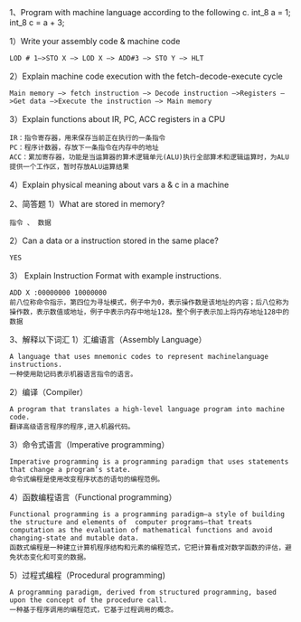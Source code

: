 1、Program with machine language according to the following c. int_8 a = 1;  int_8 c = a + 3; 

1）Write your assembly code & machine code

    LOD # 1–>STO X –> LOD X –> ADD#3 –> STO Y –> HLT
 
2）Explain machine code execution with the fetch-decode-execute cycle

    Main memory –> fetch instruction –> Decode instruction –>Registers –>Get data –>Execute the instruction –> Main memory

3）Explain functions about  IR, PC, ACC registers in a CPU

    IR：指令寄存器，用来保存当前正在执行的一条指令 
    PC：程序计数器，存放下一条指令在内存中的地址 
    ACC：累加寄存器，功能是当运算器的算术逻辑单元(ALU)执行全部算术和逻辑运算时，为ALU提供一个工作区，暂时存放ALU运算结果

4）Explain physical meaning about vars a & c in a machine


2、简答题
1）What are stored in memory?

    指令 、 数据

2）Can a data or a instruction stored in the same place?

    YES

3） Explain Instruction Format with example instructions.

    ADD X :00000000 10000000
    前八位称命令指示，第四位为寻址模式，例子中为0，表示操作数是该地址的内容；后八位称为操作数，表示数值或地址，例子中表示内存中地址128。整个例子表示加上将内存地址128中的数据

3、解释以下词汇 
1）汇编语言（Assembly Language） 
    
    A language that uses mnemonic codes to represent machinelanguage instructions.
    一种使用助记码表示机器语言指令的语言。
2）编译（Compiler） 

    A program that translates a high-level language program into machine code.
    翻译高级语言程序的程序,进入机器代码。

3）命令式语言（Imperative programming）

    Imperative programming is a programming paradigm that uses statements that change a program’s state.
    命令式编程是使用改变程序状态的语句的编程范例。

4）函数编程语言（Functional programming） 
    
    Functional programming is a programming paradigm–a style of building the structure and elements of  computer programs–that treats computation as the evaluation of mathematical functions and avoid changing-state and mutable data.
    函数式编程是一种建立计算机程序结构和元素的编程范式，它把计算看成对数学函数的评估，避免状态变化和可变的数据。

5）过程式编程（Procedural programming)

    A programming paradigm, derived from structured programming, based upon the concept of the procedure call.
    一种基于程序调用的编程范式，它基于过程调用的概念。
